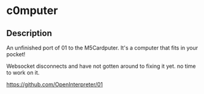 # c0mputer

## Description

An unfinished port of 01 to the M5Cardputer. It's a computer that fits in your pocket!

Websocket disconnects and have not gotten around to fixing it yet. no time to work on it.

https://github.com/OpenInterpreter/01